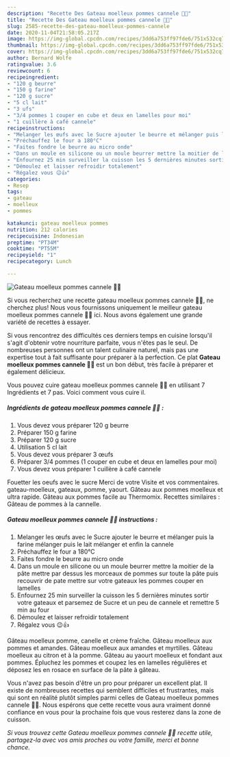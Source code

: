 ```yaml
---
description: "Recette Des Gateau moelleux pommes cannele 🍏🍎"
title: "Recette Des Gateau moelleux pommes cannele 🍏🍎"
slug: 2585-recette-des-gateau-moelleux-pommes-cannele
date: 2020-11-04T21:58:05.217Z
image: https://img-global.cpcdn.com/recipes/3dd6a753ff97fde6/751x532cq70/gateau-moelleux-pommes-cannele-🍏🍎-photo-principale-de-la-recette.jpg
thumbnail: https://img-global.cpcdn.com/recipes/3dd6a753ff97fde6/751x532cq70/gateau-moelleux-pommes-cannele-🍏🍎-photo-principale-de-la-recette.jpg
cover: https://img-global.cpcdn.com/recipes/3dd6a753ff97fde6/751x532cq70/gateau-moelleux-pommes-cannele-🍏🍎-photo-principale-de-la-recette.jpg
author: Bernard Wolfe
ratingvalue: 3.6
reviewcount: 6
recipeingredient:
- "120 g beurre"
- "150 g farine"
- "120 g sucre"
- "5 cl lait"
- "3 ufs"
- "3/4 pommes 1 couper en cube et deux en lamelles pour moi"
- "1 cuillère à café cannele"
recipeinstructions:
- "Melanger les œufs avec le Sucre ajouter le beurre et mélanger puis la farine mélanger puis le lait mélanger et enfin la cannele"
- "Préchauffez le four a 180°C"
- "Faites fondre le beurre au micro onde"
- "Dans un moule en silicone ou un moule beurrer mettre la moitier de la pâte mettre par dessus les morceaux de pommes sur toute la pâte puis recouvrir de pate mettre sur votre gateaux les pommes couper en lamelles"
- "Enfournez 25 min surveiller la cuisson les 5 dernières minutes sortir votre gateaux et parsemez de Sucre et un peu de cannele et remettre 5 min au four"
- "Démoulez et laisser refroidir totalement"
- "Régalez vous 😉👍"
categories:
- Resep
tags:
- gateau
- moelleux
- pommes

katakunci: gateau moelleux pommes 
nutrition: 212 calories
recipecuisine: Indonesian
preptime: "PT34M"
cooktime: "PT55M"
recipeyield: "1"
recipecategory: Lunch

---
```



![Gateau moelleux pommes cannele 🍏🍎](https://img-global.cpcdn.com/recipes/3dd6a753ff97fde6/751x532cq70/gateau-moelleux-pommes-cannele-🍏🍎-photo-principale-de-la-recette.jpg)

Si vous recherchez une recette gateau moelleux pommes cannele 🍏🍎, ne cherchez plus! Nous vous fournissons uniquement le meilleur gateau moelleux pommes cannele 🍏🍎 ici. Nous avons également une grande variété de recettes à essayer.

Si vous rencontrez des difficultés ces derniers temps en cuisine lorsqu'il s'agit d'obtenir votre nourriture parfaite, vous n'êtes pas le seul. De nombreuses personnes ont un talent culinaire naturel, mais pas une expertise tout à fait suffisante pour préparer à la perfection. Ce plat <strong> Gateau moelleux pommes cannele 🍏🍎 </strong> est un bon début, très facile à préparer et également délicieux.

<!--inarticleads1-->

Vous pouvez cuire gateau moelleux pommes cannele 🍏🍎 en utilisant 7 Ingrédients et 7 pas. Voici comment vous cuire il.

##### Ingrédients de gateau moelleux pommes cannele 🍏🍎 :

1. Vous devez vous préparer 120 g beurre
1. Préparer 150 g farine
1. Préparer 120 g sucre
1. Utilisation 5 cl lait
1. Vous devez vous préparer 3 œufs
1. Préparer 3/4 pommes (1 couper en cube et deux en lamelles pour moi)
1. Vous devez vous préparer 1 cuillère à café cannele


Fouetter les oeufs avec le sucre Merci de votre Visite et vos commentaires. gateau-moelleux, gateaux, pomme, yaourt. Gâteau aux pommes moelleux et ultra rapide. Gâteau aux pommes facile au Thermomix. Recettes similaires : Gâteau de pommes à la cannelle. 

<!--inarticleads2-->

##### Gateau moelleux pommes cannele 🍏🍎 instructions :

1. Melanger les œufs avec le Sucre ajouter le beurre et mélanger puis la farine mélanger puis le lait mélanger et enfin la cannele
1. Préchauffez le four a 180°C
1. Faites fondre le beurre au micro onde
1. Dans un moule en silicone ou un moule beurrer mettre la moitier de la pâte mettre par dessus les morceaux de pommes sur toute la pâte puis recouvrir de pate mettre sur votre gateaux les pommes couper en lamelles
1. Enfournez 25 min surveiller la cuisson les 5 dernières minutes sortir votre gateaux et parsemez de Sucre et un peu de cannele et remettre 5 min au four
1. Démoulez et laisser refroidir totalement
1. Régalez vous 😉👍


Gâteau moelleux pomme, canelle et crème fraîche. Gâteau moelleux aux pommes et amandes. Gâteau moelleux aux amandes et myrtilles. Gâteau moelleux au citron et à la pomme. Gâteau au yaourt moelleux et fondant aux pommes. Épluchez les pommes et coupez les en lamelles régulières et déposez les en rosace en surface de la pâte à gâteau. 

<!--inarticleads1-->

<p>
Vous n'avez pas besoin d'être un pro pour préparer un excellent plat. Il existe de nombreuses recettes qui semblent difficiles et frustrantes, mais qui sont en réalité plutôt simples parmi celles de Gateau moelleux pommes cannele 🍏🍎. Nous espérons que cette recette vous aura vraiment donné confiance en vous pour la prochaine fois que vous resterez dans la zone de cuisson.
</p>

<p>
<i>Si vous trouvez cette Gateau moelleux pommes cannele 🍏🍎 recette utile, partagez-la avec vos amis proches ou votre famille, merci et bonne chance.</i>
</p>
